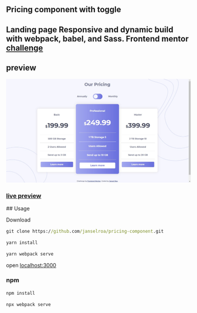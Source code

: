 <h2> Pricing component with toggle<h2>
<p>Landing page
Responsive and dynamic build with webpack, babel, and Sass. Frontend mentor <a href="https://www.frontendmentor.io/challenges/pricing-component-with-toggle-8vPwRMIC">challenge</a></p>

## preview

<img src="./preview.jpg">

<h3><a href="">live preview</a></h3>
## Usage

Download

```cmd
git clone https://github.com/janselroa/pricing-component.git
```

```cmd
yarn install
```

```cmd
yarn webpack serve
```

open <a href="http://localhost:3000">localhost:3000</a>

### npm

```cmd
npm install
```

```cmd
npx webpack serve
```

